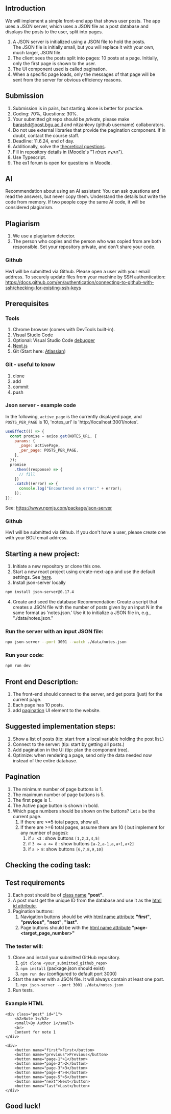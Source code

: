 ## Introduction

We will implement a simple front-end app that shows user posts. The app uses a JSON server, which uses a JSON file as a post database and displays the posts to the user, split into pages.

1. A JSON server is initialized using a JSON file to hold the posts. The JSON file is initially small, but you will replace it with your own, much larger, JSON file.
2. The client sees the posts split into pages: 10 posts at a page. Initially, only the first page is shown to the user.
3. The UI component used is called pagination.
4. When a specific page loads, only the messages of that page will be sent from the server for obvious efficiency reasons.

## Submission

1. Submission is in pairs, but starting alone is better for practice.
2. Coding: 70%, Questions: 30%.
3. Your submitted git repo should be _private_, please make barashd@post.bgu.ac.il and nitzanlevy (github username) collaborators.
4. Do not use external libraries that provide the pagination component. If in doubt, contact the course staff.
5. Deadline: 11.6.24, end of day.
6. Additionally, solve the [theoretical questions](https://forms.gle/zGDQF3DcPaA6iqCw6).
7. Fill in repository details in (Moodle's "הגשה מטלה 1").
8. Use Typescript.
9. The ex1 forum is open for questions in Moodle.

## AI

Recommendation about using an AI assistant: You can ask questions and read the answers, but never copy them. Understand the details but write the code from memory. If two people copy the same AI code, it will be considered plagiarism.

## Plagiarism

1. We use a plagiarism detector.
2. The person who copies and the person who was copied from are both responsible. Set your repository private, and don't share your code.

### Github

Hw1 will be submitted via Github. Please open a user with your email address.
To securely update files from your machine by SSH authentication:
https://docs.github.com/en/authentication/connecting-to-github-with-ssh/checking-for-existing-ssh-keys

## Prerequisites

### Tools

1. Chrome browser (comes with DevTools built-in).
2. Visual Studio Code
3. Optional: Visual Studio Code [debugger](https://code.visualstudio.com/docs/)
4. [Next.js](https://nextjs.org/docs/getting-started/installation)
5. Git (Start here: [Atlassian](https://www.atlassian.com/git/tutorials/))

### Git - useful to know

1. clone
2. add
3. commit
4. push

### Json server - example code

In the following, `active_page` is the currently displayed page, and `POSTS_PER_PAGE` is 10, 'notes_url' is 'http://localhost:3001/notes'.

```js
useEffect(() => {
  const promise = axios.get(NOTES_URL, {
    params: {
      _page: activePage,
      _per_page: POSTS_PER_PAGE,
    },
  });
  promise
    .then((response) => {
      // fill
    })
    .catch((error) => {
      console.log("Encountered an error:" + error);
    });
});
```

See:
https://www.npmjs.com/package/json-server

### Github

Hw1 will be submitted via Github. If you don't have a user, please create one with your BGU email address.

## Starting a new project:

1. Initiate a new repository or clone this one.
2. Start a new react project using create-next-app and use the default settings.
   See [here](https://nextjs.org/docs/app/api-reference/create-next-app).
3. Install json-server locally

```bash
npm install json-server@0.17.4
```

4. Create and seed the database
   Recommendation: Create a script that creates a JSON file with the number of posts given by an input N in the same format as 'notes.json.'
   Use it to initialize a JSON file in, e.g., "./data/notes.json."

### Run the server with an input JSON file:

```bash
npx json-server --port 3001 --watch ./data/notes.json
```

### Run your code:

```bash
npm run dev
```

## Front end Description:

1. The front-end should connect to the server, and get posts (just) for the current page.
2. Each page has 10 posts.
3. add [pagination](https://www.w3schools.com/css/css3_pagination.asp) UI element to the website.

## Suggested implementation steps:

1. Show a list of posts (tip: start from a local variable holding the post list.)
2. Connect to the server: (tip: start by getting all posts.)
3. Add pagination in the UI (tip: plan the component tree).
4. Optimize: when rendering a page, send only the data needed now instead of the entire database.

## Pagination

1. The minimum number of page buttons is 1.
2. The maximum number of page buttons is 5.
3. The first page is 1.
4. The Active page button is shown in bold.
5. Which page numbers should be shown on the buttons? Let `a` be the current page.
   1. If there are <=5 total pages, show all.
   2. If there are >=6 total pages, assume there are 10 ( but implement for any number of pages):
      1. if `a <3` : show buttons `[1,2,3,4,5]`
      2. if `3 <= a <= 8` : show buttons `[a-2,a-1,a,a+1,a+2]`
      3. if `a > 8`: show buttons `[6,7,8,9,10]`

## Checking the coding task:

## Test requirements

1. Each post should be of [class name](https://www.w3schools.com/html/html_classes.asp) **"post"**.
2. A post must get the unique ID from the database and use it as the [html id attribute](https://www.w3schools.com/html/html_id.asp).
3. Pagination buttons:
   1. Navigation buttons should be with [html name attribute](https://www.w3schools.com/tags/att_name.asp) **"first"**, **"previous"**, **"next"**, **"last"**.
   2. Page buttons should be with the [html name attribute](https://www.w3schools.com/tags/att_name.asp) **"page-<target_page_number>"**

### The tester will:

1. Clone and install your submitted GitHub repository.
   1. `git clone <your_submitted_github_repo>`
   2. `npm install` (package.json should exist)
   3. `npm run dev` (configured to default port 3000)
2. Start the server with a JSON file. It will always contain at least one post.
   1. `npx json-server --port 3001 ./data/notes.json`
3. Run tests.

### Example HTML

```
<div class="post" id="1">
    <h2>Note 1</h2>
    <small>By Author 1</small>
    <br>
    Content for note 1
</div>
```

```
<div>
    <button name="first">First</button>
    <button name="previous">Previous</button>
    <button name="page-1">1</button>
    <button name="page-2">2</button>
    <button name="page-3">3</button>
    <button name="page-4">4</button>
    <button name="page-5">5</button>
    <button name="next">Next</button>
    <button name="last">Last</button>
</div>
```

## Good luck!
